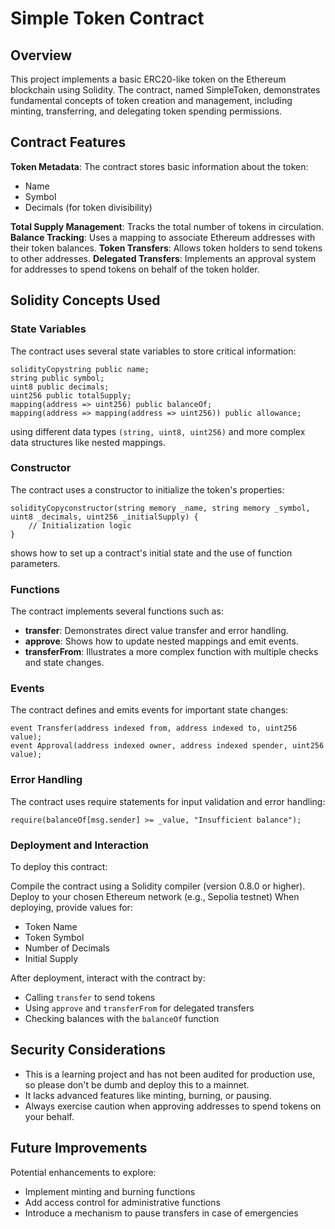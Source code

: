 # Simple Token Contract
## Overview
This project implements a basic ERC20-like token on the Ethereum blockchain using Solidity. The contract, named SimpleToken, demonstrates fundamental concepts of token creation and management, including minting, transferring, and delegating token spending permissions.

## Contract Features

**Token Metadata**: The contract stores basic information about the token:

- Name
- Symbol
- Decimals (for token divisibility)


**Total Supply Management**: Tracks the total number of tokens in circulation.
**Balance Tracking**: Uses a mapping to associate Ethereum addresses with their token balances.
**Token Transfers**: Allows token holders to send tokens to other addresses.
**Delegated Transfers**: Implements an approval system for addresses to spend tokens on behalf of the token holder.

## Solidity Concepts Used
### State Variables
The contract uses several state variables to store critical information:
```
solidityCopystring public name;
string public symbol;
uint8 public decimals;
uint256 public totalSupply;
mapping(address => uint256) public balanceOf;
mapping(address => mapping(address => uint256)) public allowance;
```
using different data types ```(string, uint8, uint256)``` and more complex data structures like nested mappings.

### Constructor
The contract uses a constructor to initialize the token's properties:
```
solidityCopyconstructor(string memory _name, string memory _symbol, uint8 _decimals, uint256 _initialSupply) {
    // Initialization logic
}
```
shows how to set up a contract's initial state and the use of function parameters.

### Functions
The contract implements several functions such as:

- **transfer**: Demonstrates direct value transfer and error handling.
- **approve**: Shows how to update nested mappings and emit events.
- **transferFrom**: Illustrates a more complex function with multiple checks and state changes.

### Events
The contract defines and emits events for important state changes:
```
event Transfer(address indexed from, address indexed to, uint256 value);
event Approval(address indexed owner, address indexed spender, uint256 value);
```

### Error Handling
The contract uses require statements for input validation and error handling:
```
require(balanceOf[msg.sender] >= _value, "Insufficient balance");
```

### Deployment and Interaction
To deploy this contract:

Compile the contract using a Solidity compiler (version 0.8.0 or higher).
Deploy to your chosen Ethereum network (e.g., Sepolia testnet)
When deploying, provide values for:

- Token Name
- Token Symbol
- Number of Decimals
- Initial Supply



After deployment, interact with the contract by:

- Calling ```transfer``` to send tokens
- Using ```approve``` and ```transferFrom``` for delegated transfers
- Checking balances with the ```balanceOf``` function


## Security Considerations

- This is a learning project and has not been audited for production use, so please don't be dumb and deploy this to a mainnet.
- It lacks advanced features like minting, burning, or pausing.
- Always exercise caution when approving addresses to spend tokens on your behalf.

## Future Improvements
Potential enhancements to explore:

- Implement minting and burning functions
- Add access control for administrative functions
- Introduce a mechanism to pause transfers in case of emergencies

